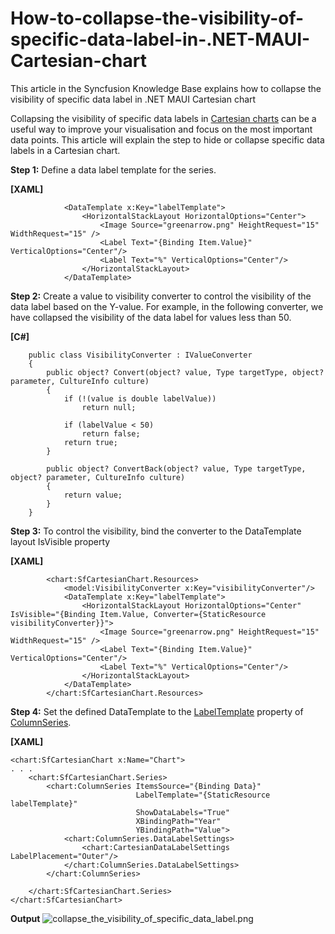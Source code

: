 # How-to-collapse-the-visibility-of-specific-data-label-in-.NET-MAUI-Cartesian-chart
This article in the Syncfusion Knowledge Base explains how to collapse the visibility of specific data label in .NET MAUI Cartesian chart

Collapsing the visibility of specific data labels in [Cartesian charts](https://www.syncfusion.com/maui-controls/maui-cartesian-charts) can be a useful way to improve your visualisation and focus on the most important data points. 
This article will explain the step to hide or collapse specific data labels in a Cartesian chart.

**Step 1:** Define a data label template for the series.

**[XAML]**
```
            <DataTemplate x:Key="labelTemplate">
                <HorizontalStackLayout HorizontalOptions="Center">
                    <Image Source="greenarrow.png" HeightRequest="15" WidthRequest="15" />
                    <Label Text="{Binding Item.Value}" VerticalOptions="Center"/>
                    <Label Text="%" VerticalOptions="Center"/>
                </HorizontalStackLayout>
            </DataTemplate>
```
**Step 2:** Create a value to visibility converter to control the visibility of the data label based on the Y-value. For example, in the following converter, we have collapsed the visibility of the data label for values less than 50.

**[C#]**
```
    public class VisibilityConverter : IValueConverter
    {
        public object? Convert(object? value, Type targetType, object? parameter, CultureInfo culture)
        {
            if (!(value is double labelValue))
                return null;

            if (labelValue < 50)
                return false;
            return true;
        }

        public object? ConvertBack(object? value, Type targetType, object? parameter, CultureInfo culture)
        {
            return value;
        }
    }
```
**Step 3:** To control the visibility, bind the converter to the DataTemplate layout IsVisible property

**[XAML]**
```
        <chart:SfCartesianChart.Resources>
            <model:VisibilityConverter x:Key="visibilityConverter"/>
            <DataTemplate x:Key="labelTemplate">
                <HorizontalStackLayout HorizontalOptions="Center" IsVisible="{Binding Item.Value, Converter={StaticResource visibilityConverter}}">
                    <Image Source="greenarrow.png" HeightRequest="15" WidthRequest="15" />
                    <Label Text="{Binding Item.Value}" VerticalOptions="Center"/>
                    <Label Text="%" VerticalOptions="Center"/>
                </HorizontalStackLayout>
            </DataTemplate>
        </chart:SfCartesianChart.Resources>
```
**Step 4:** Set the defined DataTemplate to the [LabelTemplate](https://help.syncfusion.com/cr/maui/Syncfusion.Maui.Charts.ChartSeries.html#Syncfusion_Maui_Charts_ChartSeries_LabelTemplate) property of [ColumnSeries](https://help.syncfusion.com/cr/maui/Syncfusion.Maui.Charts.ColumnSeries.html).

**[XAML]**
```
<chart:SfCartesianChart x:Name="Chart">
. . .
    <chart:SfCartesianChart.Series>
        <chart:ColumnSeries ItemsSource="{Binding Data}" 
                            LabelTemplate="{StaticResource labelTemplate}"
                            ShowDataLabels="True"
                            XBindingPath="Year" 
                            YBindingPath="Value">
            <chart:ColumnSeries.DataLabelSettings>
                <chart:CartesianDataLabelSettings LabelPlacement="Outer"/>
            </chart:ColumnSeries.DataLabelSettings>
        </chart:ColumnSeries>
        
    </chart:SfCartesianChart.Series>
</chart:SfCartesianChart>
```
**Output**
 ![collapse_the_visibility_of_specific_data_label.png](https://support.syncfusion.com/kb/agent/attachment/article/15889/inline?token=eyJhbGciOiJodHRwOi8vd3d3LnczLm9yZy8yMDAxLzA0L3htbGRzaWctbW9yZSNobWFjLXNoYTI1NiIsInR5cCI6IkpXVCJ9.eyJpZCI6IjIyMTg5Iiwib3JnaWQiOiIzIiwiaXNzIjoic3VwcG9ydC5zeW5jZnVzaW9uLmNvbSJ9.cBwXqvUHvRWwf42SCvO5NwWNU1mr5LcsR4kVAR375v8)